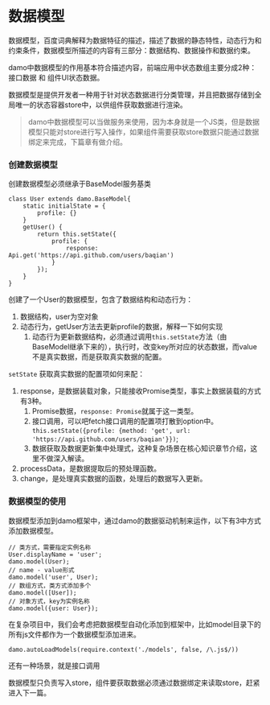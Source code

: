 # 数据模型

数据模型，百度词典解释为数据特征的描述，描述了数据的静态特性，动态行为和约束条件，数据模型所描述的内容有三部分：数据结构、数据操作和数据约束。

damo中数据模型的作用基本符合描述内容，前端应用中状态数组主要分成2种：接口数据 和 组件UI状态数据。

数据模型是提供开发者一种用于针对状态数据进行分类管理，并且把数据存储到全局唯一的状态容器store中，以供组件获取数据进行渲染。

> damo中数据模型可以当做服务来使用，因为本身就是一个JS类，但是数据模型只能对store进行写入操作，如果组件需要获取store数据只能通过数据绑定来完成，下篇章有做介绍。

### 创建数据模型

创建数据模型必须继承于BaseModel服务基类

```
class User extends damo.BaseModel{
    static initialState = {
        profile: {}
    }
    getUser() {
        return this.setState({
            profile: {
                response: Api.get('https://api.github.com/users/baqian')
            }
        });
    }
}
```

创建了一个User的数据模型，包含了数据结构和动态行为：

1. 数据结构，user为空对象
2. 动态行为，getUser方法去更新profile的数据，解释一下如何实现
   1. 动态行为更新数据结构，必须通过调用`this.setState`方法（由BaseModel继承下来的），执行时，改变key所对应的状态数据，而value不是真实数据，而是获取真实数据的配置。

`setState` 获取真实数据的配置项如何来配：

1. response，是数据装载对象，只能接收Promise类型，事实上数据装载的方式有3种。
   1. Promise数据，`response: Promise`就属于这一类型。
   2. 接口调用，可以吧fetch接口调用的配置项打散到option中。`this.setState({profile: {method: 'get', url: 'https://api.github.com/users/baqian'}})`;
   3. 数据获取及数据更新集中处理式，这种复杂场景在核心知识章节介绍，这里不做深入解读。
2. processData，是数据提取后的预处理函数。
3. change，是处理真实数据的函数，处理后的数据写入更新。

### 数据模型的使用

数据模型添加到damo框架中，通过damo的数据驱动机制来运作，以下有3中方式添加数据模型。

```
// 类方式，需要指定实例名称
User.displayName = 'user';
damo.model(User);
// name - value形式
damo.model('user', User);
// 数组方式，类方式添加多个
damo.model([User]);
// 对象方式，key为实例名称
damo.model({user: User});
```

在复杂项目中，我们会考虑把数据模型自动化添加到框架中，比如model目录下的所有js文件都作为一个数据模型添加进来。

```
damo.autoLoadModels(require.context('./models', false, /\.js$/))
```

还有一种场景，就是接口调用

数据模型只负责写入store，组件要获取数据必须通过数据绑定来读取store，赶紧进入下一篇。


